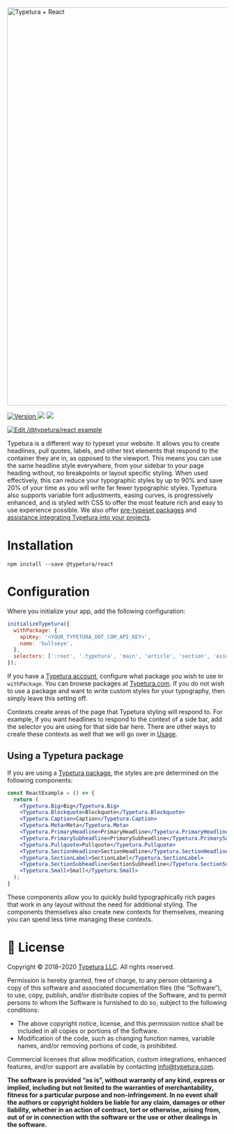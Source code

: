 <img width="914" alt="Typetura + React" src="https://user-images.githubusercontent.com/377189/77721747-f3946900-6fa8-11ea-9abe-e48d4b921379.png">

<p>
  <a href="https://www.npmjs.com/package/@typetura/react" target="_blank">
    <img alt="Version" src="https://img.shields.io/npm/v/@typetura/react.svg">
  </a>
  <img src="https://img.shields.io/badge/node-%3E%3D8-blue.svg" />
  <img src="https://img.shields.io/badge/npm-%3E%3D5-blue.svg" />
</p>

[![Edit /@typetura/react example](https://codesandbox.io/static/img/play-codesandbox.svg)](https://codesandbox.io/s/typeturareact-example-uc8lb?fontsize=14&hidenavigation=1&theme=dark)

Typetura is a different way to typeset your website. It allows you to create headlines, pull quotes, labels, and other text elements that respond to the container they are in, as opposed to the viewport. This means you can use the same headline style everywhere, from your sidebar to your page heading without, no breakpoints or layout specific styling. When used effectively, this can reduce your typographic styles by up to 90% and save 20% of your time as you will write far fewer typographic styles. Typetura also supports variable font adjustments, easing curves, is progressively enhanced, and is styled with CSS to offer the most feature rich and easy to use experience possible. We also offer [pre-typeset packages](https://typetura.com/typography-packages) and [assistance integrating Typetura into your projects](https://typetura.com/typography-services).

# Installation

```
npm install --save @typetura/react
```

# Configuration

Where you initialize your app, add the following configuration:

```javascript
initializeTypetura({
  withPackage: {
    apiKey: '<YOUR_TYPETURA_DOT_COM_API_KEY>',
    name: 'bullseye',
  },
  selectors: [':root', '.typetura', 'main', 'article', 'section', 'aside'], // default: ['.typetura],
});
```

If you have a [Typetura account](https://typetura.com/auth/create-account), configure what package you wish to use in `withPackage`. You can browse packages at [Typetura.com](https://typetura.com/typography-packages). If you do not wish to use a package and want to write custom styles for your typography, then simply leave this setting off.

Contexts create areas of the page that Typetura styling will respond to. For example, if you want headlines to respond to the context of a side bar, add the selector you are using for that side bar here. There are other ways to create these contexts as well that we will go over in [Usage](#usage).

## Using a Typetura package

If you are using a [Typetura package](https://typetura.com/typography-packages), the styles are pre determined on the following components:

```jsx
const ReactExample = () => {
  return (
    <Typetura.Big>Big</Typetura.Big>
    <Typetura.Blockquote>Blockquote</Typetura.Blockquote>
    <Typetura.Caption>Caption</Typetura.Caption>
    <Typetura.Meta>Meta</Typetura.Meta>
    <Typetura.PrimaryHeadline>PrimaryHeadline</Typetura.PrimaryHeadline>
    <Typetura.PrimarySubheadline>PrimarySubheadline</Typetura.PrimarySubheadline>
    <Typetura.Pullquote>Pullquote</Typetura.Pullquote>
    <Typetura.SectionHeadline>SectionHeadline</Typetura.SectionHeadline>
    <Typetura.SectionLabel>SectionLabel</Typetura.SectionLabel>
    <Typetura.SectionSubheadline>SectionSubheadline</Typetura.SectionSubheadline>
    <Typetura.Small>Small</Typetura.Small>
  );
}
```

These components allow you to quickly build typographically rich pages that work in any layout without the need for additional styling. The components themselves also create new contexts for themselves, meaning you can spend less time managing these contexts.

# 📝 License

Copyright © 2018–2020 [Typetura LLC](https://typetura.com/). All rights reserved.

Permission is hereby granted, free of charge, to any person obtaining a copy of this software and associated documentation files (the “Software”), to use, copy, publish, and/or distribute copies of the Software, and to permit persons to whom the Software is furnished to do so, subject to the following conditions:

- The above copyright notice, license, and this permission notice shall be included in all copies or portions of the Software.
- Modification of the code, such as changing function names, variable names, and/or removing portions of code, is prohibited.

Commercial licenses that allow modification, custom integrations, enhanced features, and/or support are available by contacting [info@typetura.com](mailto:info@typetura.com).

**The software is provided “as is”, without warranty of any kind, express or implied, including but not limited to the warranties of merchantability, fitness for a particular purpose and non-infringement. In no event shall the authors or copyright holders be liable for any claim, damages or other liability, whether in an action of contract, tort or otherwise, arising from, out of or in connection with the software or the use or other dealings in the software.**
